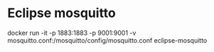 # Eclipse mosquitto

docker run -it -p 1883:1883 -p 9001:9001 -v mosquitto.conf:/mosquitto/config/mosquitto.conf eclipse-mosquitto
